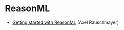 # ReasonML

* [Getting started with ReasonML](http://2ality.com/2017/11/getting-started-reasonml.html)
  (Axel Rauschmayer)
